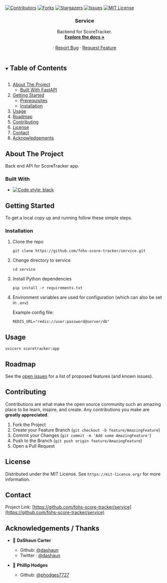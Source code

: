 <!--
*** Thanks for checking out the Best-README-Template. If you have a suggestion
*** that would make this better, please fork the repo and create a pull request
*** or simply open an issue with the tag "enhancement".
*** Thanks again! Now go create something AMAZING! :D
***
***
***
*** To avoid retyping too much info. Do a search and replace for the following:
*** fohs-score-tracker, service, twitter_handle, email, service, Backend for ScoreTracker.
-->



<!-- PROJECT SHIELDS -->
<!--
*** I'm using markdown "reference style" links for readability.
*** Reference links are enclosed in brackets [ ] instead of parentheses ( ).
*** See the bottom of this document for the declaration of the reference variables
*** for contributors-url, forks-url, etc. This is an optional, concise syntax you may use.
*** https://www.markdownguide.org/basic-syntax/#reference-style-links
-->
[![Contributors][contributors-shield]][contributors-url]
[![Forks][forks-shield]][forks-url]
[![Stargazers][stars-shield]][stars-url]
[![Issues][issues-shield]][issues-url]
[![MIT License][license-shield]][license-url]




<!-- PROJECT LOGO -->
<!-- <br />
<p align="center">
  <a href="https://github.com/fohs-score-tracker/service">
    <img src="images/logo.png" alt="Logo" width="80" height="80">
  </a> --> 

  <h3 align="center">Service</h3>

  <p align="center">
    Backend for ScoreTracker.
    <br />
    <a href="https://fohs-score-tracker.herokuapp.com"><strong>Explore the docs »</strong></a>
    <br />
    <br />
    <!-- <a href="https://fohs-score-tracker.herokuapp.com">View Demo</a> --> 
    ·
    <a href="https://github.com/fohs-score-tracker/service/issues">Report Bug</a>
    ·
    <a href="https://github.com/fohs-score-tracker/service/issues">Request Feature</a>
  </p>
</p>



<!-- TABLE OF CONTENTS -->
<details open="open">
  <summary><h2 style="display: inline-block">Table of Contents</h2></summary>
  <ol>
    <li>
      <a href="#about-the-project">About The Project</a>
      <ul>
        <li><a href="#built-with">Built With FastAPI</a></li>
      </ul>
    </li>
    <li>
      <a href="#getting-started">Getting Started</a>
      <ul>
        <li><a href="#prerequisites">Prerequisites</a></li>
        <li><a href="#installation">Installation</a></li>
      </ul>
    </li>
    <li><a href="#usage">Usage</a></li>
    <li><a href="#roadmap">Roadmap</a></li>
    <li><a href="#contributing">Contributing</a></li>
    <li><a href="#license">License</a></li>
    <li><a href="#contact">Contact</a></li>
    <li><a href="#acknowledgements">Acknowledgements</a></li>
  </ol>
</details>



<!-- ABOUT THE PROJECT -->
## About The Project

<!--[![Product Name Screen Shot][product-screenshot]](https://example.com) -->
  Back end API for ScoreTracker app.


<!-- Here's a blank template to get started:
**To avoid retyping too much info. Do a search and replace with your text editor for the following:**
`fohs-score-tracker`, `service`, `twitter_handle`, `email`, `service`, `Backend for ScoreTracker.` -->


### Built With

* [![Code style: black](https://img.shields.io/badge/code%20style-black-000000.svg?style=for-the-badge)](https://github.com/psf/black)
<!--* []() 
* []()-->



<!-- GETTING STARTED -->
## Getting Started

To get a local copy up and running follow these simple steps.

<!-- ### Prerequisites

This is an example of how to list things you need to use the software and how to install them.*  npm
  ```sh
  npm install npm@latest -g
  ``` -->

### Installation

1. Clone the repo
    ```
    git clone https://github.com/fohs-score-tracker/service.git
    ```

2. Change directory to service
    ```
    cd service
    ```

3. Install Python dependencies
    ```
    pip install -r requirements.txt
    ```
4. Environment variables are used for configuration (which can also be set in `.env`)

    Example config file: 

    ```
    REDIS_URL="redis://user:password@server/db"
    ```


<!-- USAGE EXAMPLES -->
## Usage
  ``` 
  uvicorn scoretracker:app
  ```  


<!--_For more examples, please refer to the [Documentation](https://example.com)_ -->



<!-- ROADMAP -->
## Roadmap

See the [open issues](https://github.com/fohs-score-tracker/service/issues) for a list of proposed features (and known issues).



<!-- CONTRIBUTING -->
## Contributing

Contributions are what make the open source community such an amazing place to be learn, inspire, and create. Any contributions you make are **greatly appreciated**.

1. Fork the Project
2. Create your Feature Branch (`git checkout -b feature/AmazingFeature`)
3. Commit your Changes (`git commit -m 'Add some AmazingFeature'`)
4. Push to the Branch (`git push origin feature/AmazingFeature`)
5. Open a Pull Request



<!-- LICENSE -->
## License

Distributed under the MIT License. See `https://mit-license.org/` for more information.



<!-- CONTACT -->
## Contact

<!-- Your Name - [@twitter_handle](https://twitter.com/twitter_handle) - email -->

Project Link: [https://github.com/fohs-score-tracker/service](https://github.com/fohs-score-tracker/service)



<!-- ACKNOWLEDGEMENTS -->
##  Acknowledgements / Thanks
* 👤 **DaShaun Carter**
     - Github: [@dashaun](https://github.com/dashaun)
     - Twitter : [@dashaun](https://twitter.com/dashaun/)



 * 👤 **Phillip Hodges**
     - Github: [@phodges7727](https://github.com/phodges7727)







<!-- MARKDOWN LINKS & IMAGES -->
<!-- https://www.markdownguide.org/basic-syntax/#reference-style-links -->
[contributors-shield]: https://img.shields.io/github/contributors/fohs-score-tracker/service.svg?style=for-the-badge
[contributors-url]: https://github.com/fohs-score-tracker/service/graphs/contributors
[forks-shield]: https://img.shields.io/github/forks/fohs-score-tracker/service.svg?style=for-the-badge
[forks-url]: https://github.com/fohs-score-tracker/service/network/members
[stars-shield]: https://img.shields.io/github/stars/fohs-score-tracker/service.svg?style=for-the-badge
[stars-url]: https://github.com/fohs-score-tracker/service/stargazers
[issues-shield]: https://img.shields.io/github/issues/fohs-score-tracker/service.svg?style=for-the-badge
[issues-url]: https://github.com/fohs-score-tracker/service/issues
[license-shield]: https://img.shields.io/github/license/fohs-score-tracker/service.svg?style=for-the-badge
[license-url]: https://github.com/fohs-score-tracker/service/blob/master/LICENSE.txt

